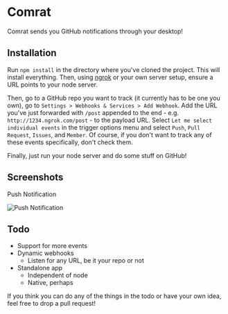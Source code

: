 # Comrat

Comrat sends you GitHub notifications through your desktop!

## Installation

Run `npm install` in the directory where you've cloned the project. This will install everything. Then, using [ngrok](ngrok.com) or your own server setup, ensure a URL points to your node server. 

Then, go to a GitHub repo you want to track (it currently has to be one you own), go to `Settings > Webhooks & Services > Add Webhook`. Add the URL you've just forwarded with `/post` appended to the end - e.g. `http://1234.ngrok.com/post` - to the payload URL. Select `Let me select individual events` in the trigger options menu and select `Push`, `Pull Request`, `Issues`, and `Member`. Of course, if you don't want to track any of these events specifically, don't check them.

Finally, just run your node server and do some stuff on GitHub!

## Screenshots

Push Notification

![Push Notification](http://i.imgur.com/PDaQiKw.png)

## Todo

* Support for more events
* Dynamic webhooks
	* Listen for any URL, be it your repo or not
* Standalone app
	* Independent of node
	* Native, perhaps

If you think you can do any of the things in the todo or have your own idea, feel free to drop a pull request!
